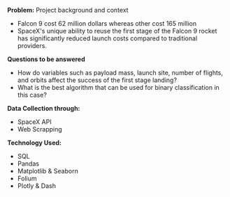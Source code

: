 **Problem:** Project background and context
- Falcon 9 cost 62 million dollars whereas other cost
165 million
- SpaceX's unique ability to reuse the first stage of the 
Falcon 9 rocket has significantly reduced launch costs 
compared to traditional providers.

**Questions to be answered**
- How do variables such as payload mass, launch 
site, number of flights, and orbits affect the 
success of the first stage landing?
- What is the best algorithm that can be used for 
binary classification in this case?

**Data Collection through:**
- SpaceX API
- Web Scrapping

**Technology Used:**
- SQL
- Pandas
- Matplotlib & Seaborn
- Folium 
- Plotly & Dash

